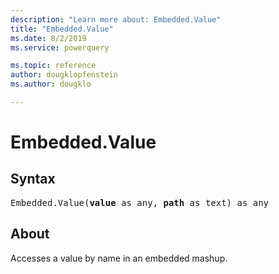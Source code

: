```yaml
---
description: "Learn more about: Embedded.Value"
title: "Embedded.Value"
ms.date: 8/2/2019
ms.service: powerquery

ms.topic: reference
author: dougklopfenstein
ms.author: dougklo

---
```

# Embedded.Value

## Syntax

<pre>
Embedded.Value(<b>value</b> as any, <b>path</b> as text) as any
</pre>

## About
Accesses a value by name in an embedded mashup.
